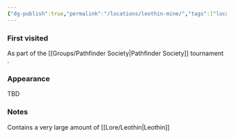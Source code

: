 ```yaml
---
{"dg-publish":true,"permalink":"/locations/leothin-mine/","tags":["location"],"noteIcon":"location","updated":"2024-01-06T13:17:12.736+01:00"}
---
```


### First visited
As part of the [[Groups/Pathfinder Society\|Pathfinder Society]] tournament .
### Appearance
TBD
### Notes
Contains a very large amount of [[Lore/Leothin\|Leothin]]